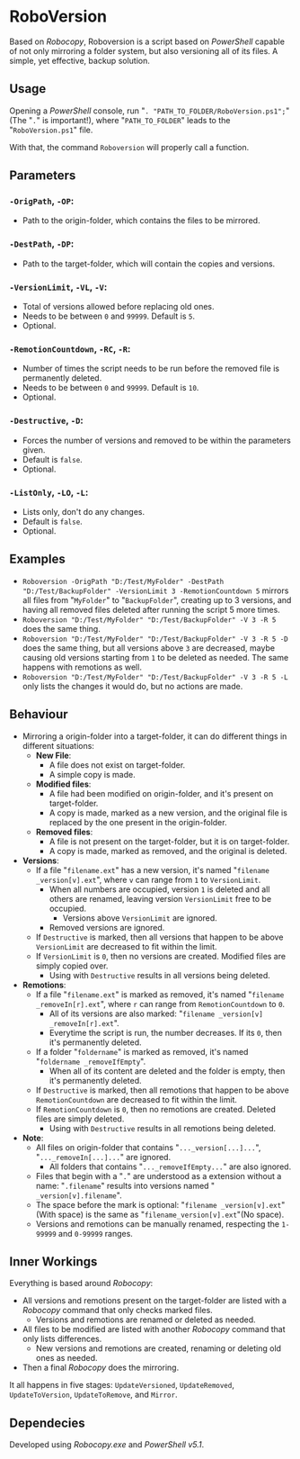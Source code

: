 # RoboVersion

Based on _Robocopy_, Roboversion is a script based on _PowerShell_ capable of not only mirroring a folder system, but also versioning all of its files. A simple, yet effective, backup solution.

## Usage

Opening a _PowerShell_ console, run "`. "PATH_TO_FOLDER/RoboVersion.ps1";`"(The "`.`" is important!), where "`PATH_TO_FOLDER`" leads to the "`RoboVersion.ps1`" file.

With that, the command `Roboversion` will properly call a function.

## Parameters

### `-OrigPath`, `-OP`:
- Path to the origin-folder, which contains the files to be mirrored.

### `-DestPath`, `-DP`:
- Path to the target-folder, which will contain the copies and versions.

### `-VersionLimit`, `-VL`, `-V`:
- Total of versions allowed before replacing old ones.
- Needs to be between `0` and `99999`. Default is `5`.
- Optional.

### `-RemotionCountdown`, `-RC`, `-R`:
- Number of times the script needs to be run before the removed file is permanently deleted.
- Needs to be between `0` and `99999`. Default is `10`.
- Optional.

### `-Destructive`, `-D`:
- Forces the number of versions and removed to be within the parameters given.
- Default is `false`.
- Optional.

### `-ListOnly`, `-LO`, `-L`:
- Lists only, don't do any changes.
- Default is `false`.
- Optional.

## Examples

- `Roboversion -OrigPath "D:/Test/MyFolder" -DestPath "D:/Test/BackupFolder" -VersionLimit 3 -RemotionCountdown 5` mirrors all files from "`MyFolder`" to "`BackupFolder`", creating up to 3 versions, and having all removed files deleted after running the script 5 more times.
- `Roboversion "D:/Test/MyFolder" "D:/Test/BackupFolder" -V 3 -R 5` does the same thing.
- `Roboversion "D:/Test/MyFolder" "D:/Test/BackupFolder" -V 3 -R 5 -D` does the same thing, but all versions above `3` are decreased, maybe causing old versions starting from `1` to be deleted as needed. The same happens with remotions as well.
- `Roboversion "D:/Test/MyFolder" "D:/Test/BackupFolder" -V 3 -R 5 -L` only lists the changes it would do, but no actions are made.

## Behaviour

- Mirroring a origin-folder into a target-folder, it can do different things in different situations:
  - __New File__:
    - A file does not exist on target-folder.
    - A simple copy is made.
  - __Modified files__:
    - A file had been modified on origin-folder, and it's present on target-folder.
    - A copy is made, marked as a new version, and the original file is replaced by the one present in the origin-folder.
  - __Removed files__:
    - A file is not present on the target-folder, but it is on target-folder.
    - A copy is made, marked as removed, and the original is deleted.
- __Versions__:
  - If a file "`filename.ext`" has a new version, it's named "`filename _version[v].ext`", where `v` can range from `1` to `VersionLimit`.
    - When all numbers are occupied, version `1` is deleted and all others are renamed, leaving version `VersionLimit` free to be occupied.
      - Versions above `VersionLimit` are ignored.
    - Removed versions are ignored.
  - If `Destructive` is marked, then all versions that happen to be above `VersionLimit` are decreased to fit within the limit.
  - If `VersionLimit` is `0`, then no versions are created. Modified files are simply copied over.
    - Using with `Destructive` results in all versions being deleted.
- __Remotions__:
  - If a file "`filename.ext`" is marked as removed, it's named "`filename _removeIn[r].ext`", where `r` can range from `RemotionCountdown` to `0`.
    - All of its versions are also marked: "`filename _version[v] _removeIn[r].ext`".
    - Everytime the script is run, the number decreases. If its `0`, then it's permanently deleted.
  - If a folder "`foldername`" is marked as removed, it's named "`foldername _removeIfEmpty`".
    - When all of its content are deleted and the folder is empty, then it's permanently deleted.
  - If `Destructive` is marked, then all remotions that happen to be above `RemotionCountdown` are decreased to fit within the limit.
  - If `RemotionCountdown` is `0`, then no remotions are created. Deleted files are simply deleted.
    - Using with `Destructive` results in all remotions being deleted.
- __Note__:
  - All files on origin-folder that contains "`..._version[...]...`", "`..._removeIn[...]...`" are ignored.
    - All folders that contains "`..._removeIfEmpty...`" are also ignored.
  - Files that begin with a "`.`" are understood as a extension without a name: "`.filename`" results into versions named "` _version[v].filename`".
  - The space before the mark is optional: "`filename _version[v].ext`"(With space) is the same as "`filename_version[v].ext`"(No space).
  - Versions and remotions can be manually renamed, respecting the `1-99999` and `0-99999` ranges.

## Inner Workings

Everything is based around _Robocopy_:
- All versions and remotions present on the target-folder are listed with a _Robocopy_ command that only checks marked files.
  - Versions and remotions are renamed or deleted as needed.
- All files to be modified are listed with another _Robocopy_ command that only lists differences.
  - New versions and remotions are created, renaming or deleting old ones as needed.
- Then a final _Robocopy_ does the mirroring.

It all happens in five stages: `UpdateVersioned`, `UpdateRemoved`, `UpdateToVersion`, `UpdateToRemove`, and `Mirror`.

## Dependecies

Developed using _Robocopy.exe_ and _PowerShell v5.1_.
